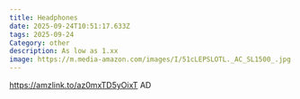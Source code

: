 ```yaml
---
title: Headphones
date: 2025-09-24T10:51:17.633Z
tags: 2025-09-24
Category: other
description: As low as 1.xx
image: https://m.media-amazon.com/images/I/51cLEPSLOTL._AC_SL1500_.jpg
---
```

https://amzlink.to/az0mxTD5yOixT
AD